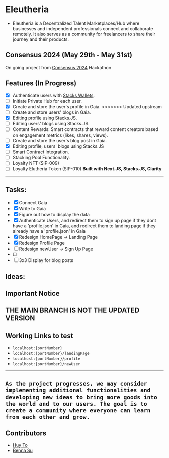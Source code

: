 # Eleutheria

- Eleutheria is a Decentralized Talent Marketplaces/Hub where businesses and independent professionals connect and collaborate remotely. It also serves as a community for freelancers to share their journey and their products.

## Consensus 2024 (May 29th - May 31st) 
On going project from [Consensus 2024](https://consensus2024.coindesk.com/) Hackathon

## Features (In Progress)
- [x] Authenticate users with [Stacks Wallets](https://www.stacks.co/explore/find-a-wallet#walletsearch).
- [ ] Initiate Private Hub for each user.
- [x] Create and store the user's profile in Gaia.
<<<<<<< Updated upstream
- [ ] Create and store users' blogs in Gaia.
- [x] Editing profile using Stacks.JS.
- [ ] Editing users' blogs using Stacks.JS.
- [ ] Content Rewards: Smart contracts that reward content creators based on engagement metrics (likes, shares, views).
- [ ] Create and store the user's blog post in Gaia.
- [x] Editing profile, users' blogs using Stacks.JS
- [ ] Smart Contract Integration. 
- [ ] Stacking Pool Functionality.
- [ ] Loyalty NFT (SIP-009)
- [ ] Loyalty Elutheria Token (SIP-010)
**Built with Next.JS, Stacks.JS, Clarity**

---
## Tasks:
- [x] Connect Gaia
- [x] Write to Gaia
- [x] Figure out how to display the data
- [x] Authenticate Users, and redirect them to sign up page if they dont have a 'profile.json' in Gaia, and redirect them to landing page if they already have a 'profile.json' in Gaia
- [x] Redesign HomePage -> Landing Page
- [x] Redesign Profile Page
- [ ] Redesign newUser -> Sign Up Page
- [ ]
- [ ] 3x3 Display for blog posts

## Ideas:


## Important Notice
**THE MAIN BRANCH IS NOT THE UPDATED VERSION**
---

## Working Links to test
- `localhost:{portNumber}`
- `localhost:{portNumber}/landingPage`
- `localhost:{portNumber}/profile`
- `localhost:{portNumber}/newUser`
---

`As the project progresses, we may consider implementing additional functionalities and developing new ideas to bring more goods into the world and to our users. The goal is to create a community where everyone can learn from each other and grow.`
---

## Contributors
- [Huy To](www.linkedin.com/in/huyto5689)
- [Benna Su](https://www.linkedin.com/in/bsu6/)
